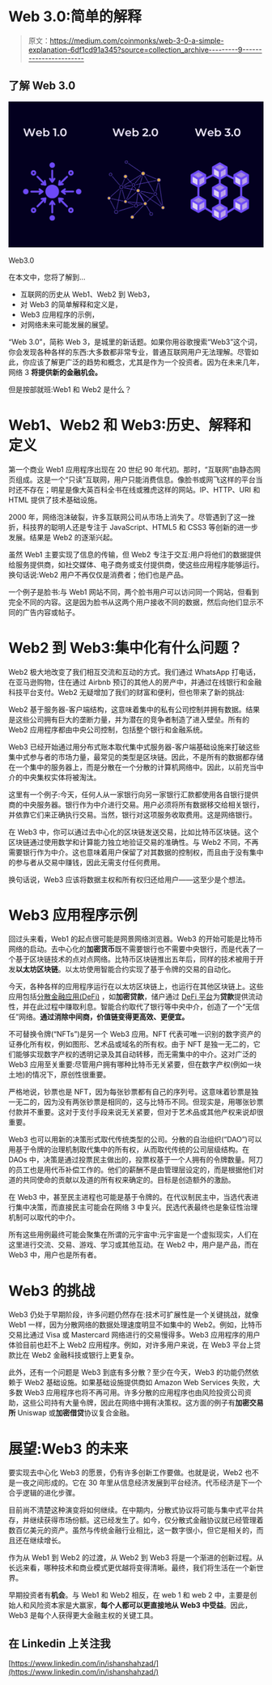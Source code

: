 # Web 3.0:简单的解释

> 原文：<https://medium.com/coinmonks/web-3-0-a-simple-explanation-6df1cd91a345?source=collection_archive---------9----------------------->

## 了解 Web 3.0

![](img/ff39277751c3781bf1f72e36e13e1e42.png)

Web3.0

在本文中，您将了解到…

*   互联网的历史从 Web1、Web2 到 Web3，
*   对 Web3 的简单解释和定义是，
*   Web3 应用程序的示例，
*   对网络未来可能发展的展望。

“Web 3.0”，简称 Web 3，是城里的新话题。如果你用谷歌搜索“Web3”这个词，你会发现各种各样的东西:大多数都非常专业，普通互联网用户无法理解。尽管如此，你应该了解更广泛的趋势和概念，尤其是作为一个投资者。因为在未来几年，网络 3 **将提供新的金融机会。**

但是按部就班:Web1 和 Web2 是什么？

# Web1、Web2 和 Web3:历史、解释和定义

第一个商业 Web1 应用程序出现在 20 世纪 90 年代初。那时，“互联网”由静态网页组成。这是一个“只读”互联网，用户只能消费信息。像脸书或网飞这样的平台当时还不存在；明星是像大英百科全书在线或雅虎这样的网站。IP、HTTP、URI 和 HTML 提供了技术基础设施。

2000 年，网络泡沫破裂，许多互联网公司从市场上消失了。尽管遇到了这一挫折，科技界的聪明人还是专注于 JavaScript、HTML5 和 CSS3 等创新的进一步发展。结果是 Web2 的逐渐兴起。

虽然 Web1 主要实现了信息的传输，但 Web2 专注于交互:用户将他们的数据提供给服务提供商，如社交媒体、电子商务或支付提供商，使这些应用程序能够运行。换句话说:Web2 用户不再仅仅是消费者；他们也是产品。

一个例子是脸书:与 Web1 网站不同，两个脸书用户可以访问同一个网站，但看到完全不同的内容。这是因为脸书从这两个用户接收不同的数据，然后向他们显示不同的广告内容或帖子。

# Web2 到 Web3:集中化有什么问题？

Web2 极大地改变了我们相互交流和互动的方式。我们通过 WhatsApp 打电话，在亚马逊购物，住在通过 Airbnb 预订的其他人的房产中，并通过在线银行和金融科技平台支付。Web2 无疑增加了我们的财富和便利，但也带来了新的挑战:

Web2 基于服务器-客户端结构，这意味着集中的私有公司控制并拥有数据。结果是这些公司拥有巨大的垄断力量，并为潜在的竞争者制造了进入壁垒。所有的 Web2 应用程序都由中央公司控制，包括整个银行和金融系统。

Web3 已经开始通过用分布式账本取代集中式服务器-客户端基础设施来打破这些集中式参与者的市场力量，最常见的类型是区块链。因此，不是所有的数据都存储在一个集中的服务器上，而是分散在一个分散的计算机网络中。因此，以前充当中介的中央集权实体将被淘汰。

这里有一个例子:今天，任何人从一家银行向另一家银行汇款都使用各自银行提供商的中央服务器。银行作为中介进行交易。用户必须将所有数据移交给相关银行，并依靠它们来正确执行交易。当然，银行对这项服务收取费用。这是网络银行。

在 Web3 中，你可以通过去中心化的区块链发送交易，比如比特币区块链。这个区块链通过使用数学和计算能力独立地验证交易的准确性。与 Web2 不同，不再需要银行作为中介。这也意味着用户保留了对其数据的控制权，而且由于没有集中的参与者从交易中赚钱，因此无需支付任何费用。

换句话说，Web3 应该将数据主权和所有权归还给用户——这至少是个想法。

# Web3 应用程序示例

回过头来看，Web1 的起点很可能是网景网络浏览器。Web3 的开始可能是比特币网络的启动。去中心化的**加密货币**既不需要银行也不需要中央银行，而是代表了一个基于区块链技术的点对点网络。比特币区块链推出五年后，同样的技术被用于开发**以太坊区块链**。以太坊使用智能合约实现了基于令牌的交易的自动化。

今天，各种各样的应用程序运行在以太坊区块链上，也运行在其他区块链上。这些应用包括[分散金融应用(DeFi)](https://blog.cryptostars.is/defi-in-crypto-the-top-5-defi-coins-to-invest-in-2022-1f25e05cf7a4) ，如**加密贷款**，储户通过 [DeFi 平台](https://blog.cryptostars.is/defi-in-crypto-the-top-5-defi-coins-to-invest-in-2022-1f25e05cf7a4)为**贷款**提供流动性，并在此过程中赚取利息。智能合约取代了银行等中央中介，创造了一个“无信任”网络。**通过消除中间商，价值链变得更高效、更便宜。**

不可替换令牌(“NFTs”)是另一个 Web3 应用。NFT 代表可唯一识别的数字资产的证券化所有权，例如图形、艺术品或域名的所有权。由于 NFT 是独一无二的，它们能够实现数字产权的透明记录及其自动转移，而无需集中的中介。这对广泛的 Web3 应用至关重要:尽管用户拥有哪种比特币无关紧要，但在数字产权(例如一块土地)的情况下，原创性很重要。

严格地说，钞票也是 NFT，因为每张钞票都有自己的序列号。这意味着钞票是独一无二的，因为没有两张钞票是相同的，这与比特币不同。但现实是，用哪张钞票付款并不重要。这对于支付手段来说无关紧要，但对于艺术品或其他产权来说却很重要。

Web3 也可以用新的决策形式取代传统类型的公司。分散的自治组织(“DAO”)可以用基于令牌的治理机制取代集中的所有权，从而取代传统的公司层级结构。在 DAOs 中，决策是通过投票民主做出的，投票权基于一个人拥有的令牌数量。阿刀的员工也是用代币补偿工作的。他们的薪酬不是由管理层设定的，而是根据他们对道的共同使命的贡献以及道的所有权来确定的。目标是创造额外的激励。

在 Web3 中，甚至民主进程也可能是基于令牌的。在代议制民主中，当选代表进行集中决策，而直接民主可能会在网络 3 中复兴。民选代表最终也是象征性治理机制可以取代的中介。

所有这些用例最终可能会聚集在所谓的元宇宙中:元宇宙是一个虚拟现实，人们在这里进行交流、交易、游戏、学习或其他互动。在 Web2 中，用户是产品，而在 Web3 中，用户也是所有者。

# Web3 的挑战

Web3 仍处于早期阶段，许多问题仍然存在:技术可扩展性是一个关键挑战，就像 Web1 一样，因为分散网络的数据处理速度明显不如集中的 Web2。例如，比特币交易比通过 Visa 或 Mastercard 网络进行的交易慢得多。Web3 应用程序的用户体验目前也赶不上 Web2 应用程序。例如，对许多用户来说，在 Web3 平台上贷款比在 Web2 金融科技或银行上更复杂。

此外，还有一个问题是 Web3 到底有多分散？至少在今天，Web3 的功能仍然依赖于 Web2 基础设施。如果基础设施提供商如 Amazon Web Services 失败，大多数 Web3 应用程序也将不再可用。许多分散的应用程序也由风险投资公司资助，这些公司持有大量令牌，因此在网络中拥有决策权。这方面的例子有**加密交易所** Uniswap 或**加密借贷**协议复合金融。

# 展望:Web3 的未来

要实现去中心化 Web3 的愿景，仍有许多创新工作要做。也就是说，Web2 也不是一夜之间形成的。它在 30 年里从信息经济发展到平台经济。代币经济是下一个合乎逻辑的进化步骤。

目前尚不清楚这种演变将如何继续。在中期内，分散式协议将可能与集中式平台共存，并继续获得市场份额。这已经发生了。如今，仅分散式金融协议就已经管理着数百亿美元的资产。虽然与传统金融行业相比，这一数字很小，但它是相关的，而且还在继续增长。

作为从 Web1 到 Web2 的过渡，从 Web2 到 Web3 将是一个渐进的创新过程。从长远来看，哪种技术和商业模式更优越将变得清晰。最终，我们将生活在一个新世界。

早期投资者有**机会**。与 Web1 和 Web2 相反，在 web 1 和 web 2 中，主要是创始人和风险资本家是大赢家，**每个人都可以更直接地从 Web3 中受益**。因此，Web3 是每个人获得更大金融主权的关键工具。

## 在 Linkedin 上关注我

[https://www.linkedin.com/in/ishanshahzad/](https://www.linkedin.com/in/ishanshahzad/)